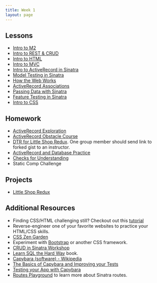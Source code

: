 ```yaml
---
title: Week 1
layout: page
---
```


## Lessons
  - [Intro to M2](../misc/day_1.html)
  - [Intro to REST & CRUD](http://backend.turing.io/module2/lessons/restful_routes_and_crud)
  - [Intro to HTML](http://backend.turing.io/module2/lessons/intro_to_html)
  - [Intro to MVC](http://backend.turing.io/module2/lessons/intro_to_mvc)
  - [Intro to ActiveRecord in Sinatra](http://backend.turing.io/module2/lessons/intro_to_active_record_in_sinatra)
  - [Model Testing in Sinatra](http://backend.turing.io/module2/lessons/model_testing_in_sinatra)
  - [How the Web Works](http://backend.turing.io/module2/lessons/how_the_web_works)
  - [ActiveRecord Associations](http://backend.turing.io/module2/lessons/activerecord_associations)
  - [Passing Data with Sinatra](http://backend.turing.io/module2/lessons/passing_data_with_sinatra)
  - [Feature Testing in Sinatra](http://backend.turing.io/module2/lessons/feature_testing_in_sinatra)
  - [Intro to CSS](http://backend.turing.io/module2/lessons/intro_to_css)

## Homework
  - [ActiveRecord Exploration](http://backend.turing.io/module2/homework/activerecord_exploration)
  - [ActiveRecord Obstacle Course](http://backend.turing.io/module2/misc/active_record_obstacle_course)
  - [DTR for Little Shop Redux](https://github.com/turingschool-projects/little-shop-redux). One group member should send link to forked gist to an instructor.
  - [ActiveRecord and Database Practice](http://backend.turing.io/module2/homework/activerecord_and_database_practice)
  - [Checks for Understanding](https://github.com/turingschool/checks-for-understanding/blob/master/module-2/backend/week_one.md)
  - Static Comp Challenge

## Projects

* [Little Shop Redux](https://github.com/turingschool-projects/little-shop-redux)

## Additional Resources

  - Finding CSS/HTML challenging still? Checkout out this [tutorial](https://github.com/turingschool-examples/introductory-static-site)
  - Reverse-engineer one of your favorite websites to practice your HTML/CSS skills.
  - [CSS Zen Garden](http://www.csszengarden.com/)
  - Experiment with [Bootstrap](http://getbootstrap.com/) or another CSS framework.
  - [CRUD in Sinatra Workshop](../misc/crud_in_sinatra_workshop)
  - [Learn SQL the Hard Way](http://sql.learncodethehardway.org/book/) book.
  - [Capybara (software) - Wikipedia](https://en.wikipedia.org/wiki/Capybara_(software))
  - [The Basics of Capybara and Improving your Tests](https://www.sitepoint.com/basics-capybara-improving-tests/)
  - [Testing your App with Capybara](https://github.com/teamcapybara/capybara)
  - [Routes Playground](https://github.com/turingschool/routing_playground) to learn more about Sinatra routes.
